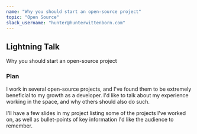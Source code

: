 ```yaml
---
name: "Why you should start an open-source project"
topic: "Open Source"
slack_username: "hunter@hunterwittenborn.com"
---
```


## Lightning Talk

Why you should start an open-source project

### Plan

I work in several open-source projects, and I've found them to be extremely beneficial to my growth as a developer. I'd like to talk about my experience working in the space, and why others should also do such.

I'll have a few slides in my project listing some of the projects I've worked on, as well as bullet-points of key information I'd like the audience to remember.
